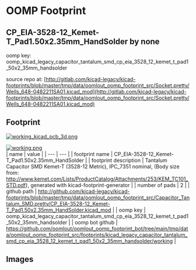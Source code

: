 # OOMP Footprint  
## CP_EIA-3528-12_Kemet-T_Pad1.50x2.35mm_HandSolder  by none  
  
oomp key: oomp_kicad_legacy_capacitor_tantalum_smd_cp_eia_3528_12_kemet_t_pad1_50x2_35mm_handsolder  
  
source repo at: [http://gitlab.com/kicad-legacy/kicad-footprints/blob/master/tmp/data/oomlout_oomp_footprint_src/Socket.pretty/Wells_648-0482211SA01.kicad_mod](http://gitlab.com/kicad-legacy/kicad-footprints/blob/master/tmp/data/oomlout_oomp_footprint_src/Socket.pretty/Wells_648-0482211SA01.kicad_mod)  
## Footprint  
  
[![working_kicad_pcb_3d.png](working_kicad_pcb_3d_600.png)](working_kicad_pcb_3d.png)  
  
[![working.png](working_600.png)](working.png)  
| name | value | 
| --- | --- | 
| footprint name | CP_EIA-3528-12_Kemet-T_Pad1.50x2.35mm_HandSolder | 
| footprint description | Tantalum Capacitor SMD Kemet-T (3528-12 Metric), IPC_7351 nominal, (Body size from: http://www.kemet.com/Lists/ProductCatalog/Attachments/253/KEM_TC101_STD.pdf), generated with kicad-footprint-generator | 
| number of pads | 2 | 
| github path | http://github.com/kicad-legacy/kicad-footprints/blob/master/tmp/data/oomlout_oomp_footprint_src/Capacitor_Tantalum_SMD.pretty/CP_EIA-3528-12_Kemet-T_Pad1.50x2.35mm_HandSolder.kicad_mod | 
| oomp key | oomp_kicad_legacy_capacitor_tantalum_smd_cp_eia_3528_12_kemet_t_pad1_50x2_35mm_handsolder | 
| oomp bot github | https://github.com/oomlout/oomlout_oomp_footprint_bot/tree/main/tmp/data/oomlout_oomp_footprint_src/footprints/kicad_legacy_capacitor_tantalum_smd_cp_eia_3528_12_kemet_t_pad1_50x2_35mm_handsolder/working | 
## Images  
